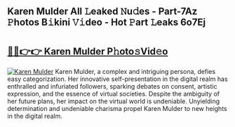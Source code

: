 ## Karen Mulder All 𝙻eaked 𝙽u𝚍es - Part-7Az 𝙿hotos B𝚒kini 𝚅𝚒deo - Hot 𝙿art 𝙻eaks 6o7Ej

# <h2><a href="http://ld0jk21.urlbe.top/?page=Karen+Mulder">🔗🔗👉👉 Karen Mulder P𝚑oto𝚜Vid𝚎o</a></h2>

[![Karen Mulder](https://i.imgur.com/eBuTRDB.gif)](http://ld0jk21.urlbe.top/?page=Karen+Mulder)
Karen Mulder, a complex and intriguing persona, defies easy categorization. Her innovative self-presentation in the digital realm has enthralled and infuriated followers, sparking debates on consent, artistic expression, and the essence of virtual societies. Despite the ambiguity of her future plans, her impact on the virtual world is undeniable. Unyielding determination and undeniable charisma propel Karen Mulder to new heights in the digital realm.
